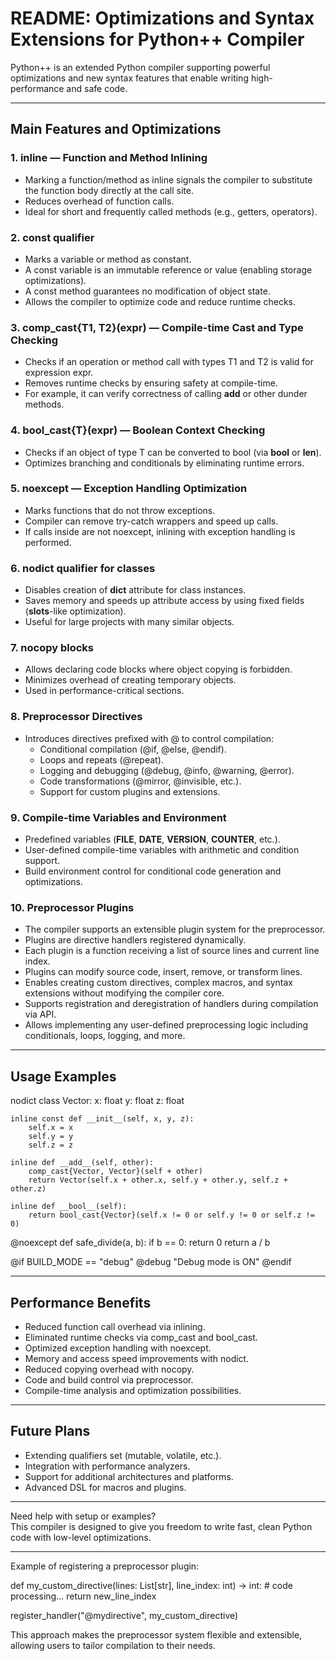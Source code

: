 # README: Optimizations and Syntax Extensions for Python++ Compiler

Python++ is an extended Python compiler supporting powerful optimizations and new syntax features that enable writing high-performance and safe code.

---

## Main Features and Optimizations

### 1. inline — Function and Method Inlining

- Marking a function/method as inline signals the compiler to substitute the function body directly at the call site.
- Reduces overhead of function calls.
- Ideal for short and frequently called methods (e.g., getters, operators).

### 2. const qualifier

- Marks a variable or method as constant.
- A const variable is an immutable reference or value (enabling storage optimizations).
- A const method guarantees no modification of object state.
- Allows the compiler to optimize code and reduce runtime checks.

### 3. comp_cast{T1, T2}(expr) — Compile-time Cast and Type Checking

- Checks if an operation or method call with types T1 and T2 is valid for expression expr.
- Removes runtime checks by ensuring safety at compile-time.
- For example, it can verify correctness of calling __add__ or other dunder methods.

### 4. bool_cast{T}(expr) — Boolean Context Checking

- Checks if an object of type T can be converted to bool (via __bool__ or __len__).
- Optimizes branching and conditionals by eliminating runtime errors.

### 5. noexcept — Exception Handling Optimization

- Marks functions that do not throw exceptions.
- Compiler can remove try-catch wrappers and speed up calls.
- If calls inside are not noexcept, inlining with exception handling is performed.

### 6. nodict qualifier for classes

- Disables creation of __dict__ attribute for class instances.
- Saves memory and speeds up attribute access by using fixed fields (__slots__-like optimization).
- Useful for large projects with many similar objects.

### 7. nocopy blocks

- Allows declaring code blocks where object copying is forbidden.
- Minimizes overhead of creating temporary objects.
- Used in performance-critical sections.

### 8. Preprocessor Directives

- Introduces directives prefixed with @ to control compilation:
  - Conditional compilation (@if, @else, @endif).
  - Loops and repeats (@repeat).
  - Logging and debugging (@debug, @info, @warning, @error).
  - Code transformations (@mirror, @invisible, etc.).
  - Support for custom plugins and extensions.

### 9. Compile-time Variables and Environment

- Predefined variables (__FILE__, __DATE__, __VERSION__, __COUNTER__, etc.).
- User-defined compile-time variables with arithmetic and condition support.
- Build environment control for conditional code generation and optimizations.

### 10. Preprocessor Plugins

- The compiler supports an extensible plugin system for the preprocessor.
- Plugins are directive handlers registered dynamically.
- Each plugin is a function receiving a list of source lines and current line index.
- Plugins can modify source code, insert, remove, or transform lines.
- Enables creating custom directives, complex macros, and syntax extensions without modifying the compiler core.
- Supports registration and deregistration of handlers during compilation via API.
- Allows implementing any user-defined preprocessing logic including conditionals, loops, logging, and more.

---

## Usage Examples

nodict class Vector:
    x: float
    y: float
    z: float

    inline const def __init__(self, x, y, z):
        self.x = x
        self.y = y
        self.z = z

    inline def __add__(self, other):
        comp_cast{Vector, Vector}(self + other)
        return Vector(self.x + other.x, self.y + other.y, self.z + other.z)

    inline def __bool__(self):
        return bool_cast{Vector}(self.x != 0 or self.y != 0 or self.z != 0)

@noexcept
def safe_divide(a, b):
    if b == 0:
        return 0
    return a / b

@if BUILD_MODE == "debug"
    @debug "Debug mode is ON"
@endif

---

## Performance Benefits

- Reduced function call overhead via inlining.
- Eliminated runtime checks via comp_cast and bool_cast.
- Optimized exception handling with noexcept.
- Memory and access speed improvements with nodict.
- Reduced copying overhead with nocopy.
- Code and build control via preprocessor.
- Compile-time analysis and optimization possibilities.

---

## Future Plans

- Extending qualifiers set (mutable, volatile, etc.).
- Integration with performance analyzers.
- Support for additional architectures and platforms.
- Advanced DSL for macros and plugins.

---

Need help with setup or examples?  
This compiler is designed to give you freedom to write fast, clean Python code with low-level optimizations.

---

Example of registering a preprocessor plugin:

def my_custom_directive(lines: List[str], line_index: int) -> int:
    # code processing...
    return new_line_index

register_handler("@mydirective", my_custom_directive)

This approach makes the preprocessor system flexible and extensible, allowing users to tailor compilation to their needs.
